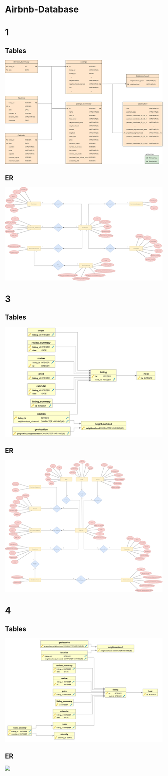 # Airbnb-Database

# 1

## Tables
![](1.CREATE_TABLES/DIAGRAMS/Diagram.png)

  
## ER
![](1.CREATE_TABLES/DIAGRAMS/airbnb_ERD.png)

# 3 

## Tables
![](3.CREATE_ALTER_TABLES/ERD/TABLE_RELATIONS.png)


## ER
![](3.CREATE_ALTER_TABLES/ERD/airbnb_NF_ERD.png)

# 4 

## Tables
![](4.BCNF_QUERIES/FILES/TABLE_RELATIONS.png)


## ER
![](4.BCNF_QUERIES/FILES/airbnb_ERD.png)
